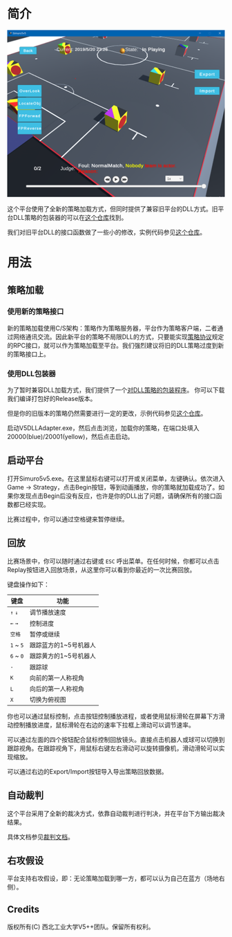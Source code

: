 # 简介

![screenshot](./Documents/screenshot.png)

这个平台使用了全新的策略加载方式，但同时提供了兼容旧平台的DLL方式。旧平台DLL策略的包装器的可以在[这个仓库](https://github.com/npuv5pp/V5DLLAdapter)找到。

我们对旧平台DLL的接口函数做了一些小的修改，实例代码参见[这个仓库](https://github.com/npuv5pp/DLLStrategy)。

# 用法

## 策略加载

### 使用新的策略接口

新的策略加载使用C/S架构：策略作为策略服务器，平台作为策略客户端，二者通过网络通讯交流。因此新平台的策略不局限DLL的方式，只要能实现[策略协议](https://github.com/npuv5pp/V5RPC)规定的RPC接口，就可以作为策略加载至平台。我们强烈建议将旧的DLL策略过度到新的策略接口上。

### 使用DLL包装器

为了暂时兼容DLL加载方式，我们提供了一个[对DLL策略的包装程序](https://github.com/npuv5pp/V5DLLAdapter)。 你可以下载我们编译打包好的Release版本。

但是你的旧版本的策略仍然需要进行一定的更改，示例代码参见[这个仓库](https://github.com/npuv5pp/DLLStrategy)。

启动V5DLLAdapter.exe，然后点击浏览，加载你的策略，在端口处填入20000(blue)/20001(yellow)，然后点击启动。

## 启动平台

打开Simuro5v5.exe。在这里鼠标右键可以打开或关闭菜单，左键确认。依次进入Game -> Strategy，点击Begin按钮，等到动画播放，你的策略就加载成功了。如果你发现点击Begin后没有反应，也许是你的DLL出了问题，请确保所有的接口函数都已经实现。

比赛过程中，你可以通过空格键来暂停继续。

## 回放

比赛场景中，你可以随时通过右键或 `ESC` 呼出菜单。在任何时候，你都可以点击Replay按钮进入回放场景，从这里你可以看到你最近的一次比赛回放。

键盘操作如下：

| 键盘      | 功能                  |
|-----------|-----------------------|
| `↑` `↓`   | 调节播放速度          |
| `←` `→`   | 控制进度              |
| `空格`    | 暂停或继续            |
| `1` ~ `5` | 跟踪蓝方的1~5号机器人 |
| `6` ~ `0` | 跟踪黄方的1~5号机器人 |
| `-`       | 跟踪球                |
| `K`       | 向前的第一人称视角    |
| `L`       | 向后的第一人称视角    |
| `X`       | 切换为俯视图          |

你也可以通过鼠标控制，点击按钮控制播放进程，或者使用鼠标滑轮在屏幕下方滑动控制播放进度，鼠标滑轮在右边的速率下拉框上滑动可以调节速率。

可以通过左面的四个按钮配合鼠标控制回放镜头。直接点击机器人或球可以切换到跟踪视角。在跟踪视角下，用鼠标右键左右滑动可以旋转摄像机，滑动滑轮可以实现缩放。

可以通过右边的Export/Import按钮导入导出策略回放数据。

## 自动裁判

这个平台采用了全新的裁决方式，依靠自动裁判进行判决，并在平台下方输出裁决结果。

具体文档参见[裁判文档](https://github.com/npuv5pp/Simuro5v5/blob/master/Documents/Referee_zh.md)。

## 右攻假设

平台支持右攻假设，即：无论策略加载到哪一方，都可以认为自己在蓝方（场地右侧）。

## Credits
版权所有(C) 西北工业大学V5++团队。保留所有权利。
